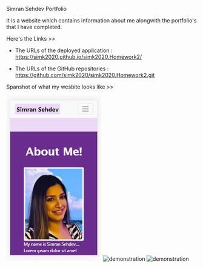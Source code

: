 
Simran Sehdev Portfolio


It is a website which contains information about me alongwith the portfolio's that I have completed. 

Here's the Links >> 

* The URLs of the deployed application : https://simk2020.github.io/simk2020.Homework2/

* The URLs of the GitHub repositories : https://github.com/simk2020/simk2020.Homework2.git


Spanshot of what my wesbite looks like >>

![demonstration](.\assets\images\S1.png)
![demonstration](./assets/M2.png)
![demonstration](./assets/L3.png)
